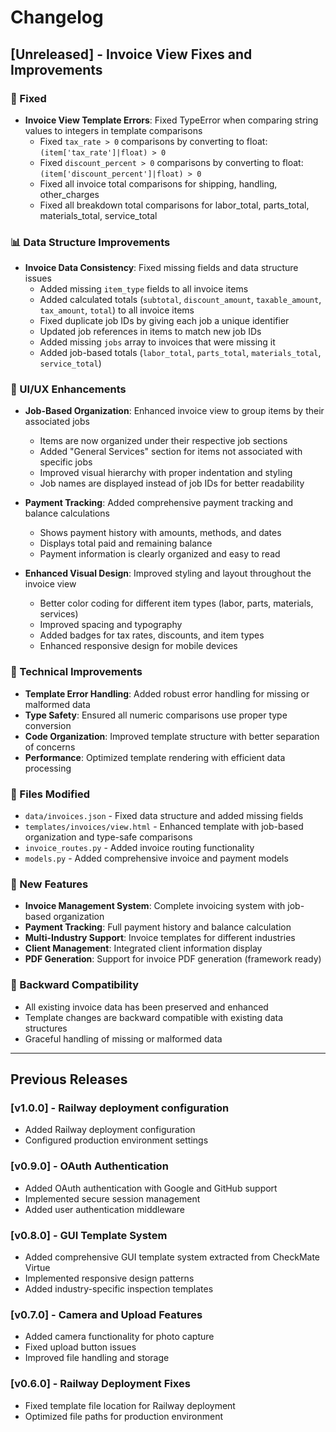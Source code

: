 # Changelog

## [Unreleased] - Invoice View Fixes and Improvements

### 🐛 Fixed
- **Invoice View Template Errors**: Fixed TypeError when comparing string values to integers in template comparisons
  - Fixed `tax_rate > 0` comparisons by converting to float: `(item['tax_rate']|float) > 0`
  - Fixed `discount_percent > 0` comparisons by converting to float: `(item['discount_percent']|float) > 0`
  - Fixed all invoice total comparisons for shipping, handling, other_charges
  - Fixed all breakdown total comparisons for labor_total, parts_total, materials_total, service_total

### 📊 Data Structure Improvements
- **Invoice Data Consistency**: Fixed missing fields and data structure issues
  - Added missing `item_type` fields to all invoice items
  - Added calculated totals (`subtotal`, `discount_amount`, `taxable_amount`, `tax_amount`, `total`) to all invoice items
  - Fixed duplicate job IDs by giving each job a unique identifier
  - Updated job references in items to match new job IDs
  - Added missing `jobs` array to invoices that were missing it
  - Added job-based totals (`labor_total`, `parts_total`, `materials_total`, `service_total`)

### 🎨 UI/UX Enhancements
- **Job-Based Organization**: Enhanced invoice view to group items by their associated jobs
  - Items are now organized under their respective job sections
  - Added "General Services" section for items not associated with specific jobs
  - Improved visual hierarchy with proper indentation and styling
  - Job names are displayed instead of job IDs for better readability

- **Payment Tracking**: Added comprehensive payment tracking and balance calculations
  - Shows payment history with amounts, methods, and dates
  - Displays total paid and remaining balance
  - Payment information is clearly organized and easy to read

- **Enhanced Visual Design**: Improved styling and layout throughout the invoice view
  - Better color coding for different item types (labor, parts, materials, services)
  - Improved spacing and typography
  - Added badges for tax rates, discounts, and item types
  - Enhanced responsive design for mobile devices

### 🔧 Technical Improvements
- **Template Error Handling**: Added robust error handling for missing or malformed data
- **Type Safety**: Ensured all numeric comparisons use proper type conversion
- **Code Organization**: Improved template structure with better separation of concerns
- **Performance**: Optimized template rendering with efficient data processing

### 📁 Files Modified
- `data/invoices.json` - Fixed data structure and added missing fields
- `templates/invoices/view.html` - Enhanced template with job-based organization and type-safe comparisons
- `invoice_routes.py` - Added invoice routing functionality
- `models.py` - Added comprehensive invoice and payment models

### 🚀 New Features
- **Invoice Management System**: Complete invoicing system with job-based organization
- **Payment Tracking**: Full payment history and balance calculation
- **Multi-Industry Support**: Invoice templates for different industries
- **Client Management**: Integrated client information display
- **PDF Generation**: Support for invoice PDF generation (framework ready)

### 🔄 Backward Compatibility
- All existing invoice data has been preserved and enhanced
- Template changes are backward compatible with existing data structures
- Graceful handling of missing or malformed data

---

## Previous Releases

### [v1.0.0] - Railway deployment configuration
- Added Railway deployment configuration
- Configured production environment settings

### [v0.9.0] - OAuth Authentication
- Added OAuth authentication with Google and GitHub support
- Implemented secure session management
- Added user authentication middleware

### [v0.8.0] - GUI Template System
- Added comprehensive GUI template system extracted from CheckMate Virtue
- Implemented responsive design patterns
- Added industry-specific inspection templates

### [v0.7.0] - Camera and Upload Features
- Added camera functionality for photo capture
- Fixed upload button issues
- Improved file handling and storage

### [v0.6.0] - Railway Deployment Fixes
- Fixed template file location for Railway deployment
- Optimized file paths for production environment 